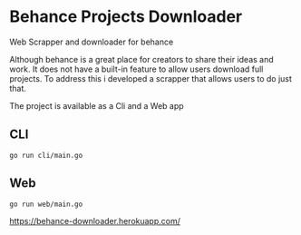 # Behance Projects Downloader
Web Scrapper and downloader for behance

Although behance is a great place for creators to share their ideas and work. It does not have a built-in
feature to allow users download full projects. To address this i developed a scrapper that allows users to do just that.

The project is available as a Cli and a Web app

## CLI
``go run cli/main.go``

## Web
``go run web/main.go``

https://behance-downloader.herokuapp.com/